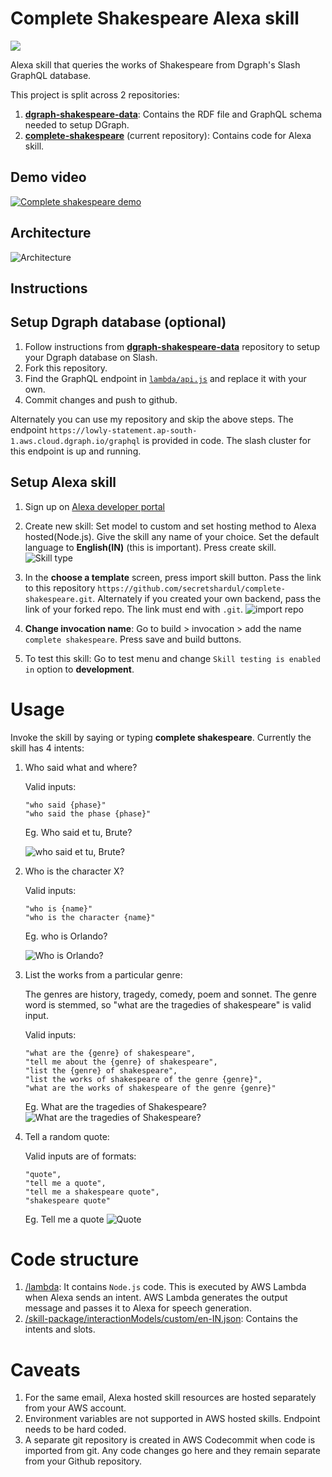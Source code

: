 # Complete Shakespeare Alexa skill
![](https://media-fastly.hackerearth.com/media/hackathon/slash-sprint/images/7af8fd52f7-cover_image_1.png)

Alexa skill that queries the works of Shakespeare from Dgraph's Slash GraphQL database.

This project is split across 2 repositories:
1. [**dgraph-shakespeare-data**](https://github.com/secretshardul/dgraph-shakespeare-data): Contains the RDF file and GraphQL schema needed to setup DGraph.
2. [**complete-shakespeare**](https://github.com/secretshardul/complete-shakespeare) (current repository): Contains code for Alexa skill.

## Demo video
[![Complete shakespeare demo](images/thumbnail-yt.png)](https://youtu.be/CpnAH6ymal8)


## Architecture
![Architecture](https://lucid.app/publicSegments/view/22f57178-d91d-42ed-9755-eb46218710c5/image.png)

## Instructions
## Setup Dgraph database (optional)
1. Follow instructions from [**dgraph-shakespeare-data**](https://github.com/secretshardul/dgraph-shakespeare-data) repository to setup your Dgraph database on Slash.
2. Fork this repository.
3. Find the GraphQL endpoint in [`lambda/api.js`](lambda/api.js) and replace it with your own.
4. Commit changes and  push to github.

Alternately you can use my repository and skip the above steps. The endpoint `https://lowly-statement.ap-south-1.aws.cloud.dgraph.io/graphql` is provided in code. The slash cluster for this endpoint is up and running.

## Setup Alexa skill
1. Sign up on [Alexa developer portal](https://developer.amazon.com/en-IN/alexa/alexa-skills-kit)
2. Create new skill: Set model to custom and set hosting method to Alexa hosted(Node.js). Give the skill any name of your choice. Set the default language to **English(IN)** (this is important). Press create skill.
![Skill type](images/1.skill-type.png)
3. In the **choose a template** screen, press import skill button. Pass the link to this repository `https://github.com/secretshardul/complete-shakespeare.git`. Alternately if you created your own backend, pass the link of your forked repo. The link must end with `.git`.
![import repo](images/2.import-skill.png)

4. **Change invocation name**: Go to build > invocation > add the name `complete shakespeare`. Press save and build buttons.
5. To test this skill: Go to test menu and change `Skill testing is enabled in` option to **development**.

# Usage
Invoke the skill by saying or typing **complete shakespeare**. Currently the skill has 4 intents:
1. Who said what and where?

    Valid inputs:
    ```
    "who said {phase}"
    "who said the phase {phase}"
    ```

    Eg. Who said et tu, Brute?

    ![who said et tu, Brute?](images/3.who-said-et-tu-brute.png)

2. Who is the character X?

    Valid inputs:
    ```
    "who is {name}"
    "who is the character {name}"
    ```

    Eg. who is Orlando?

    ![Who is Orlando?](images/4.who-is-orlando.png)

3. List the works from a particular genre:

    The genres are history, tragedy, comedy, poem and sonnet. The genre word is stemmed, so "what are the tragedies of shakespeare" is valid input.

    Valid inputs:
    ```
    "what are the {genre} of shakespeare",
    "tell me about the {genre} of shakespeare",
    "list the {genre} of shakespeare",
    "list the works of shakespeare of the genre {genre}",
    "what are the works of shakespeare of the genre {genre}"
    ```

    Eg. What are the tragedies of Shakespeare?
    ![What are the tragedies of Shakespeare?](images/5.what-are-tragedies.png)

4. Tell a random quote:

    Valid inputs are of formats:
    ```
    "quote",
    "tell me a quote",
    "tell me a shakespeare quote",
    "shakespeare quote"
    ```

    Eg. Tell me a quote
    ![Quote](images/6.quote.png)

# Code structure
1. [/lambda](/lambda): It contains `Node.js` code. This is executed by AWS Lambda when Alexa sends an intent. AWS Lambda generates the output message and passes it to Alexa for speech generation.
2. [/skill-package/interactionModels/custom/en-IN.json](/skill-package/interactionModels/custom/en-IN.json): Contains the intents and slots.

# Caveats
1. For the same email, Alexa hosted skill resources are hosted separately from your AWS account.
2. Environment variables are not supported in AWS hosted skills. Endpoint needs to be hard coded.
3. A separate git repository is created in AWS Codecommit when code is imported from git. Any code changes go here and they remain separate from your Github repository.